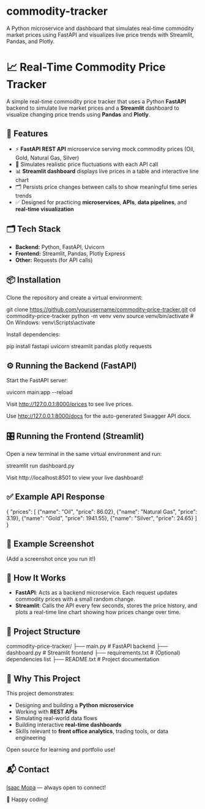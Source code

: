 # commodity-tracker
A Python microservice and dashboard that simulates real-time commodity market prices using FastAPI and visualizes live price trends with Streamlit, Pandas, and Plotly.
# 📈 Real-Time Commodity Price Tracker

A simple real-time commodity price tracker that uses a Python **FastAPI** backend to simulate live market prices and a **Streamlit** dashboard to visualize changing price trends using **Pandas** and **Plotly**.

## 🚀 Features

- ⚡ **FastAPI REST API** microservice serving mock commodity prices (Oil, Gold, Natural Gas, Silver)
- 🔄 Simulates realistic price fluctuations with each API call
- 📊 **Streamlit dashboard** displays live prices in a table and interactive line chart
- 🗂️ Persists price changes between calls to show meaningful time series trends
- ✅ Designed for practicing **microservices**, **APIs**, **data pipelines**, and **real-time visualization**

## 🗂️ Tech Stack

- **Backend:** Python, FastAPI, Uvicorn
- **Frontend:** Streamlit, Pandas, Plotly Express
- **Other:** Requests (for API calls)

## 📦 Installation

Clone the repository and create a virtual environment:

git clone https://github.com/yourusername/commodity-price-tracker.git
cd commodity-price-tracker
python -m venv venv
source venv/bin/activate  # On Windows: venv\Scripts\activate

Install dependencies:

pip install fastapi uvicorn streamlit pandas plotly requests

## ⚙️ Running the Backend (FastAPI)

Start the FastAPI server:

uvicorn main:app --reload

Visit http://127.0.0.1:8000/prices to see live prices.

Use http://127.0.0.1:8000/docs for the auto-generated Swagger API docs.

## 🎛️ Running the Frontend (Streamlit)

Open a new terminal in the same virtual environment and run:

streamlit run dashboard.py

Visit http://localhost:8501 to view your live dashboard!

## ✅ Example API Response

{
  "prices": [
    {"name": "Oil", "price": 86.02},
    {"name": "Natural Gas", "price": 3.19},
    {"name": "Gold", "price": 1941.55},
    {"name": "Silver", "price": 24.65}
  ]
}

## 📸 Example Screenshot

(Add a screenshot once you run it!)

## 🔑 How It Works

- **FastAPI**: Acts as a backend microservice. Each request updates commodity prices with a small random change.
- **Streamlit**: Calls the API every few seconds, stores the price history, and plots a real-time line chart showing how prices change over time.

## 📂 Project Structure

commodity-price-tracker/
├── main.py           # FastAPI backend
├── dashboard.py      # Streamlit frontend
├── requirements.txt  # (Optional) dependencies list
├── README.txt        # Project documentation

## 🎯 Why This Project

This project demonstrates:
- Designing and building a **Python microservice**
- Working with **REST APIs**
- Simulating real-world data flows
- Building interactive **real-time dashboards**
- Skills relevant to **front office analytics**, trading tools, or data engineering


Open source for learning and portfolio use!

## 📬 Contact

[Isaac Mopa](https://www.linkedin.com/in/isaac-mopa) — always open to connect!


🚀 Happy coding!
